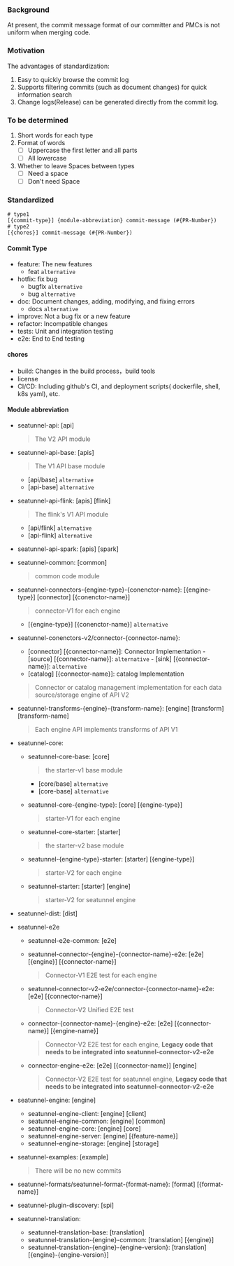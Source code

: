 ### Background 

At present, the commit message format of our committer and PMCs is not uniform when merging code.

### Motivation

The advantages of standardization:

1. Easy to quickly browse the commit log
2. Supports filtering commits (such as document changes) for quick information search
3. Change logs(Release) can be generated directly from the commit log.

### To be determined
1. Short words for each type
2. Format of words
    -   [ ] Uppercase the first letter and all parts
    -   [ ] All lowercase
3. Whether to leave Spaces between types
    -   [ ] Need a space
    -   [ ] Don't need Space

### Standardized

```shell
# type1
[{commit-type}] {module-abbreviation} commit-message (#{PR-Number})
# type2
[{chores}] commit-message (#{PR-Number})
```



#### Commit Type

- feature: The new features
  - feat `alternative`
- hotfix: fix bug
  -  bugfix `alternative`
  -  bug `alternative`
- doc: Document changes, adding, modifying, and fixing errors
  - docs `alternative`
- improve: Not a bug fix or a new feature
- refactor: Incompatible changes
- tests: Unit and integration testing
- e2e: End to End testing

#### chores

-   build: Changes in the build process，build tools
-   license
-   CI/CD: Including github's CI, and deployment scripts( dockerfile, shell, k8s yaml), etc.

#### Module abbreviation 

-   seatunnel-api: [api]

    >    The V2 API module

-   seatunnel-api-base: [apis]

    >   The V1 API base module

    -   [api/base]  `alternative`
    -   [api-base] `alternative`

-   seatunnel-api-flink: [apis] [flink]

    >   The flink's V1 API module

    -   [api/flink]  `alternative`
    -   [api-flink] `alternative`

-   seatunnel-api-spark: [apis] [spark]

    

-   seatunnel-common: [common]

    >    common code module

-   seatunnel-connectors-{engine-type}-{conenctor-name}: [{engine-type}] [connector] [{conenctor-name}] 

    >    connector-V1 for each engine

    -   [{engine-type}] [{conenctor-name}]  `alternative`

-   seatunnel-conenctors-v2/connector-{connector-name}:

    -    [connector] [{connector-name}]: Connector Implementation
        -    [source] [{connector-name}]:  `alternative`
        -    [sink] [{connector-name}]:  `alternative`
    -    [catalog] [{connector-name}]: catalog Implementation

    >   Connector or catalog management implementation for each data source/storage engine of API V2

-   seatunnel-transforms-{engine}-{transform-name}: [engine] [transform] [transform-name]

    >   Each engine API implements  transforms of API V1

-   seatunnel-core: 

    -   seatunnel-core-base: [core]

        >    the starter-v1 base module

        -   [core/base]  `alternative`
        -   [core-base] `alternative`

    -   seatunnel-core-{engine-type}: [core] [{engine-type}]

        >    starter-V1 for each engine

    -   seatunnel-core-starter: [starter]

        >   the starter-v2 base module

    -   seatunnel-{engine-type}-starter: [starter] [{engine-type}]

        >   starter-V2 for each engine

    -   seatunnel-starter: [starter] [engine]

        >   starter-V2 for seatunnel engine

-   seatunnel-dist: [dist]

-   seatunnel-e2e

    -   seatunnel-e2e-common:  [e2e]

    -   seatunnel-connector-{engine}-{connector-name}-e2e:  [e2e] [{engine}] [{connector-name}]

        >   Connector-V1 E2E test for each engine

    -   seatunnel-connector-v2-e2e/connector-{connector-name}-e2e: [e2e] [{connector-name}]

        >   Connector-V2 Unified E2E test

    -   connector-{connector-name}-{engine}-e2e: [e2e] [{connector-name}] [{engine-name}]

        >   Connector-V2 E2E test for each engine, **Legacy code that needs to be integrated into seatunnel-connector-v2-e2e**

    -   connector-engine-e2e: [e2e] [{connector-name}] [engine]

        >   Connector-V2 E2E test for seatunnel engine, **Legacy code that needs to be integrated into seatunnel-connector-v2-e2e**

-   seatunnel-engine: [engine]

    -   seatunnel-engine-client: [engine] [client]
    -   seatunnel-engine-common: [engine] [common]
    -   seatunnel-engine-core: [engine] [core]
    -   seatunnel-engine-server: [engine] [{feature-name}]
    -   seatunnel-engine-storage:  [engine] [storage]

-   seatunnel-examples: [example]

    >   There will be no new commits

-    seatunnel-formats/seatunnel-format-{format-name}: [format] [{format-name}]

-   seatunnel-plugin-discovery: [spi]

-   seatunnel-translation:

    -   seatunnel-translation-base: [translation]
    -   seatunnel-translation-{engine}-common: [translation] [{engine}]
    -   seatunnel-translation-{engine}-{engine-version}: [translation] [{engine}-{engine-version}]